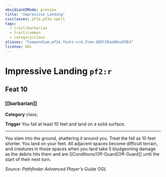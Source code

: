 ```yaml
---
obsidianUIMode: preview
title: "Impressive Landing"
cssclasses: pf2e,pf2e-spell
tags:
  - trait/barbarian
  - trait/common
  - category/class
aliases: "Compendium.pf2e.feats-srd.Item.QO8l5Dao8HnaFQE4"
license: OGL
---
```

# Impressive Landing `pf2:r`
## Feat 10
### [[barbarian]]

**Category** class; 




**Trigger** You fall at least 10 feet and land on a solid surface.

* * *

You slam into the ground, shattering it around you. Treat the fall as 10 feet shorter. You land on your feet. All adjacent spaces become difficult terrain, and creatures in those spaces when you land take 5 bludgeoning damage as the debris hits them and are [[Conditions/Off-Guard|Off-Guard]] until the start of their next turn.

*Source: Pathfinder Advanced Player's Guide*
*OGL*